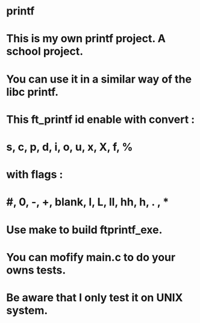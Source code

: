 # printf
# This is my own printf project. A school project.
# You can use it in a similar way of the libc printf.
# This ft_printf id enable with convert :
# s, c, p, d, i, o, u, x, X, f, %
# with flags :
# #, 0, -, +, blank, l, L, ll, hh, h, . , *
# Use make to build ftprintf_exe.
# You can mofify main.c to do your owns tests.
# Be aware that I only test it on UNIX system.
